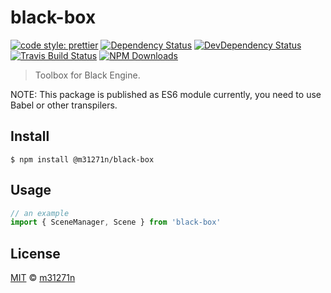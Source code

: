 # black-box

[![code style: prettier](https://img.shields.io/badge/code_style-prettier-ff69b4.svg)](https://github.com/prettier/prettier)
[![Dependency Status](https://img.shields.io/david/m31271n/black-box.svg)](#)
[![DevDependency Status](https://img.shields.io/david/m31271n/black-box.svg)](#)
[![Travis Build Status](https://img.shields.io/travis/m31271n/black-box.svg)](#)
[![NPM Downloads](https://img.shields.io/npm/dm/@m31271n/black-box.svg)](#)

> Toolbox for Black Engine.

NOTE: This package is published as ES6 module currently, you need to use Babel or other transpilers.

## Install

```
$ npm install @m31271n/black-box
```

## Usage

```js
// an example
import { SceneManager, Scene } from 'black-box'
```

## License

[MIT](https://stack.m31271n.com/licenses/MIT.txt) © [m31271n](https://stack.m31271n.com)
